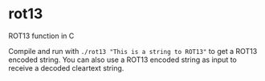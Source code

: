 # rot13
ROT13 function in C

Compile and run with `./rot13 "This is a string to ROT13"` to get a ROT13 encoded string. You can also use a ROT13 encoded string as input to receive a decoded cleartext string.
